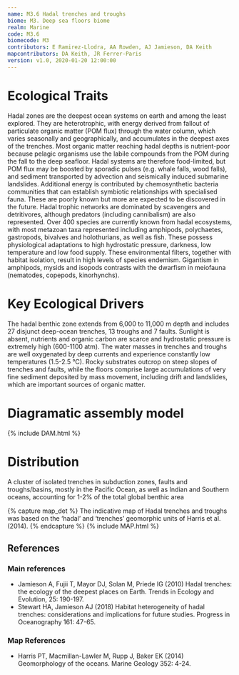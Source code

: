 ```yaml
---
name: M3.6 Hadal trenches and troughs 
biome: M3. Deep sea floors biome
realm: Marine
code: M3.6
biomecode: M3
contributors: E Ramirez-Llodra, AA Rowden, AJ Jamieson, DA Keith
mapcontributors: DA Keith, JR Ferrer-Paris
version: v1.0, 2020-01-20 12:00:00
---
```

# Ecological Traits
 

Hadal zones are the deepest ocean systems on earth and among the least explored. They are heterotrophic, with energy derived from fallout of particulate organic matter (POM flux) through the water column, which varies seasonally and geographically, and accumulates in the deepest axes of the trenches. Most organic matter reaching hadal depths is nutrient-poor because pelagic organisms use the labile compounds from the POM during the fall to the deep seafloor. Hadal systems are therefore food-limited, but POM flux may be boosted by sporadic pulses (e.g. whale falls, wood falls), and sediment transported by advection and seismically induced submarine landslides. Additional energy is contributed by chemosynthetic bacteria communities that can establish symbiotic relationships with specialised fauna. These are poorly known but more are expected to be discovered in the future. Hadal trophic networks are dominated by scavengers and detritivores, although predators (including cannibalism) are also represented. Over 400 species are currently known from hadal ecosystems, with most metazoan taxa represented including amphipods, polychaetes, gastropods, bivalves and holothurians, as well as fish. These possess physiological adaptations to high hydrostatic pressure, darkness, low temperature and low food supply. These environmental filters, together with habitat isolation, result in high levels of species endemism. Gigantism in amphipods, mysids and isopods contrasts with the dwarfism in meiofauna (nematodes, copepods, kinorhynchs).

 
# Key Ecological Drivers
 

The hadal benthic zone extends from 6,000 to 11,000 m depth and includes 27 disjunct deep-ocean trenches, 13 troughs and 7 faults. Sunlight is absent, nutrients and organic carbon are scarce and hydrostatic pressure is extremely high (600-1100 atm). The water masses in trenches and troughs are well oxygenated by deep currents and experience constantly low temperatures (1.5-2.5 °C). Rocky substrates outcrop on steep slopes of trenches and faults, while the floors comprise large accumulations of very fine sediment deposited by mass movement, including drift and landslides, which are important sources of organic matter.

 
# Diagramatic assembly model
 
{% include DAM.html %}
 
# Distribution
 

A cluster of isolated trenches in subduction zones, faults  and troughs/basins, mostly in the Pacific Ocean, as well as Indian and Southern oceans, accounting for 1-2% of the total global benthic area


{% capture map_det %}
The indicative map of Hadal trenches and troughs was based on the ‘hadal’ and ‘trenches’ geomorphic units of Harris et al. (2014).
{% endcapture %}
{% include MAP.html %}

## References
### Main references
* Jamieson A, Fujii T, Mayor DJ, Solan M, Priede IG (2010) Hadal trenches: the ecology of the deepest places on Earth. Trends in Ecology and Evolution, 25: 190-197.
* Stewart HA, Jamieson AJ (2018) Habitat heterogeneity of hadal trenches: considerations and implications for future studies. Progress in Oceanography 161: 47-65.
     
### Map References
* Harris PT, Macmillan-Lawler M, Rupp J, Baker EK (2014) Geomorphology of the oceans. Marine Geology 352: 4-24.
